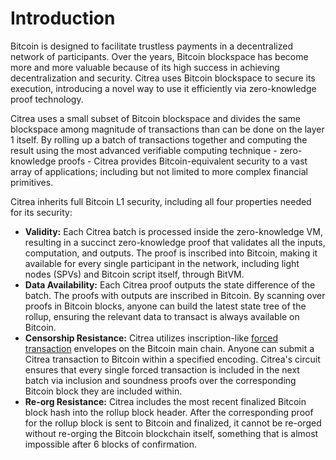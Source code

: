 # Introduction

Bitcoin is designed to facilitate trustless payments in a decentralized network of participants. Over the years, Bitcoin blockspace has become more and more valuable because of its high success in achieving decentralization and security. Citrea uses Bitcoin blockspace to secure its execution, introducing a novel way to use it efficiently via zero-knowledge proof technology.&#x20;

Citrea uses a small subset of Bitcoin blockspace and divides the same blockspace among magnitude of transactions than can be done on the layer 1 itself. By rolling up a batch of transactions together and computing the result using the most advanced verifiable computing technique - zero-knowledge proofs - Citrea provides Bitcoin-equivalent security to a vast array of applications; including but not limited to more complex financial primitives.

Citrea inherits full Bitcoin L1 security, including all four properties needed for its security:

* **Validity:** Each Citrea batch is processed inside the zero-knowledge VM, resulting in a succinct zero-knowledge proof that validates all the inputs, computation, and outputs. The proof is inscribed into Bitcoin, making it available for every single participant in the network, including light nodes (SPVs) and Bitcoin script itself, through BitVM.&#x20;
* **Data Availability:** Each Citrea proof outputs the state difference of the batch. The proofs with outputs are inscribed in Bitcoin. By scanning over proofs in Bitcoin blocks, anyone can build the latest state tree of the rollup, ensuring the relevant data to transact is always available on Bitcoin.&#x20;
* **Censorship Resistance:** Citrea utilizes inscription-like [forced transaction](technical-specs/security-properties/censorship-resistance-and-force-transactions/README.md) envelopes on the Bitcoin main chain. Anyone can submit a Citrea transaction to Bitcoin within a specified encoding. Citrea's circuit ensures that every single forced transaction is included in the next batch via inclusion and soundness proofs over the corresponding Bitcoin block they are included within.
* **Re-org Resistance:** Citrea includes the most recent finalized Bitcoin block hash into the rollup block header. After the corresponding proof for the rollup block is sent to Bitcoin and finalized, it cannot be re-orged without re-orging the Bitcoin blockchain itself, something that is almost impossible after 6 blocks of confirmation.

